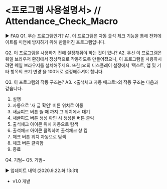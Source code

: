 # <프로그램 사용설명서> // Attendance_Check_Macro

▶ FAQ
Q1. 무슨 프로그램인가?
A1. 이 프로그램은 자동 출석 체크 기능을 통해 전화데이트를 미연에 방지하기 위해 만들어진 프로그램입니다.

Q2. 이 프로그램을 사용하기 전에 설정해줘야 하는 것이 있나?
A2. 우선 이 프로그램은 웨일 브라우저 환경에서 정상적으로 작동하도록 만들어졌으니, 이 프로그램을 사용하시려면 웨일 브라우저를 설치해주세요.
또한 pc의 디스플레이 설정에서 '텍스트, 앱 및 기타 항목의 크기 변경'을 100%로 설정해주셔야 합니다.

Q3. 이 프로그램의 작동 구조는?
A3. <출석체크 자동 매크로>의 작동 구조는 다음과 같습니다.
1. 실행
2. 자동으로 '새 글 확인' 버튼 위치로 이동
3. 새글피드 버튼 뜰 때 까지 그 위치에서 대기
4. 새글피드 버튼 생성 확인 시 생성된 버튼 클릭
5. 출석체크 아이콘 위치 자동으로 탐색
6. 출석체크 아이콘 클릭하여 출석체크 창 킴
7. 체크 버튼 위치 자동으로 탐색
8. 체크 버튼 클릭함
9. 종료

Q4. 기멈~
Q5. 기멈~

▶ 업데이트 내역
(2020.9.22.화 13:31)
- v1.0 개발
